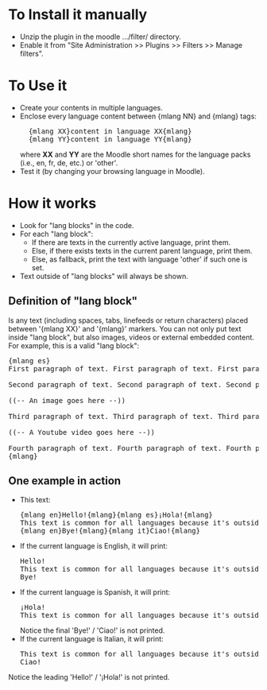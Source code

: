 
# To Install it manually #

- Unzip the plugin in the moodle .../filter/ directory.
- Enable it from "Site Administration >> Plugins >> Filters >> Manage filters".

# To Use it #
- Create your contents in multiple languages.
- Enclose every language content between {mlang NN} and {mlang} tags:
  <pre>
    {mlang XX}content in language XX{mlang}
    {mlang YY}content in language YY{mlang}
  </pre>
  where **XX** and **YY** are the Moodle short names for the language packs
  (i.e., en, fr, de, etc.) or 'other'.
- Test it (by changing your browsing language in Moodle).

# How it works #
- Look for "lang blocks" in the code.
- For each "lang block":
  - If there are texts in the currently active language, print them.
  - Else, if there exists texts in the current parent language, print them.
  - Else, as fallback, print the text with language 'other' if such one is set.
- Text outside of "lang blocks" will always be shown.

## Definition of "lang block" ##
Is any text (including spaces, tabs, linefeeds or return characters)
placed between '{mlang XX}' and '{mlang}' markers. You can not only
put text inside "lang block", but also images, videos or external
embedded content. For example, this is a valid "lang block":

<pre>
{mlang es}
First paragraph of text. First paragraph of text. First paragraph of text.

Second paragraph of text. Second paragraph of text. Second paragraph of text.

((-- An image goes here --))

Third paragraph of text. Third paragraph of text. Third paragraph of text.

((-- A Youtube video goes here --))

Fourth paragraph of text. Fourth paragraph of text. Fourth paragraph of text.
{mlang}
</pre>

## One example in action ##

- This text:
  <pre>
  {mlang en}Hello!{mlang}{mlang es}¡Hola!{mlang}
  This text is common for all languages because it's outside of all lang blocks.
  {mlang en}Bye!{mlang}{mlang it}Ciao!{mlang}
  </pre>
- If the current language is English, it will print:
  <pre>
  Hello!
  This text is common for all languages because it's outside of all lang blocks.
  Bye!
  </pre>
- If the current language is Spanish, it will print:
  <pre>
  ¡Hola!
  This text is common for all languages because it's outside of all lang blocks.
  </pre>
  Notice the final 'Bye!' / 'Ciao!' is not printed.
- If the current language is Italian, it will print:
  <pre>
  This text is common for all languages because it's outside of all lang blocks.
  Ciao!
  </pre>
 Notice the leading 'Hello!' / '¡Hola!' is not printed.
